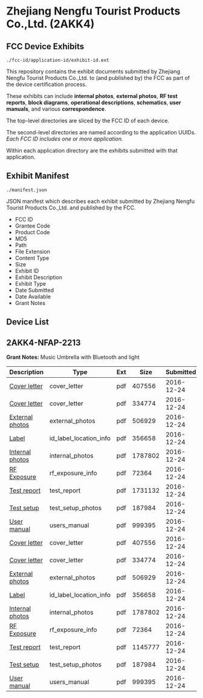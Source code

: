 # Zhejiang Nengfu Tourist Products Co.,Ltd. (2AKK4)
## FCC Device Exhibits

```
./fcc-id/application-id/exhibit-id.ext
```

This repository contains the exhibit documents submitted by Zhejiang Nengfu Tourist Products Co.,Ltd. to (and published by) the FCC as part of the device certification process.

These exhibits can include **internal photos**, **external photos**, **RF test reports**, **block diagrams**, **operational descriptions**, **schematics**, **user manuals**, and various **correspondence**.

The top-level directories are sliced by the FCC ID of each device.

The second-level directories are named according to the application UUIDs. *Each FCC ID includes one or more application.*

Within each application directory are the exhibits submitted with that application. 

## Exhibit Manifest

```
./manifest.json
```

JSON manifest which describes each exhibit submitted by Zhejiang Nengfu Tourist Products Co.,Ltd. and published by the FCC.

- FCC ID
- Grantee Code
- Product Code
- MD5
- Path
- File Extension
- Content Type
- Size
- Exhibit ID
- Exhibit Description
- Exhibit Type
- Date Submitted
- Date Available
- Grant Notes

## Device List
## 2AKK4-NFAP-2213
**Grant Notes:** Music Umbrella with Bluetooth and light

| Description | Type | Ext | Size | Submitted | Available |
| ----------- | ---- | --- | ---- | --------- | --------- |
| [Cover letter](2AKK4-NFAP-2213/26ad9a11c16c7e05a6f80117bad9f097/3238769.pdf) | cover_letter | pdf | 407556 | 2016-12-24 | 2016-12-24 |
| [Cover letter](2AKK4-NFAP-2213/26ad9a11c16c7e05a6f80117bad9f097/3238770.pdf) | cover_letter | pdf | 334774 | 2016-12-24 | 2016-12-24 |
| [External photos](2AKK4-NFAP-2213/26ad9a11c16c7e05a6f80117bad9f097/3238771.pdf) | external_photos | pdf | 506929 | 2016-12-24 | 2016-12-24 |
| [Label](2AKK4-NFAP-2213/26ad9a11c16c7e05a6f80117bad9f097/3238772.pdf) | id_label_location_info | pdf | 356658 | 2016-12-24 | 2016-12-24 |
| [Internal photos](2AKK4-NFAP-2213/26ad9a11c16c7e05a6f80117bad9f097/3238773.pdf) | internal_photos | pdf | 1787802 | 2016-12-24 | 2016-12-24 |
| [RF Exposure](2AKK4-NFAP-2213/26ad9a11c16c7e05a6f80117bad9f097/3238775.pdf) | rf_exposure_info | pdf | 72364 | 2016-12-24 | 2016-12-24 |
| [Test report](2AKK4-NFAP-2213/26ad9a11c16c7e05a6f80117bad9f097/3238789.pdf) | test_report | pdf | 1731132 | 2016-12-24 | 2016-12-24 |
| [Test setup](2AKK4-NFAP-2213/26ad9a11c16c7e05a6f80117bad9f097/3238778.pdf) | test_setup_photos | pdf | 187984 | 2016-12-24 | 2016-12-24 |
| [User manual](2AKK4-NFAP-2213/26ad9a11c16c7e05a6f80117bad9f097/3238779.pdf) | users_manual | pdf | 999395 | 2016-12-24 | 2016-12-24 |
| [Cover letter](2AKK4-NFAP-2213/12336a3d1ecc208991b3f898ee1c75f3/3238769.pdf) | cover_letter | pdf | 407556 | 2016-12-24 | 2016-12-24 |
| [Cover letter](2AKK4-NFAP-2213/12336a3d1ecc208991b3f898ee1c75f3/3238770.pdf) | cover_letter | pdf | 334774 | 2016-12-24 | 2016-12-24 |
| [External photos](2AKK4-NFAP-2213/12336a3d1ecc208991b3f898ee1c75f3/3238771.pdf) | external_photos | pdf | 506929 | 2016-12-24 | 2016-12-24 |
| [Label](2AKK4-NFAP-2213/12336a3d1ecc208991b3f898ee1c75f3/3238772.pdf) | id_label_location_info | pdf | 356658 | 2016-12-24 | 2016-12-24 |
| [Internal photos](2AKK4-NFAP-2213/12336a3d1ecc208991b3f898ee1c75f3/3238773.pdf) | internal_photos | pdf | 1787802 | 2016-12-24 | 2016-12-24 |
| [RF Exposure](2AKK4-NFAP-2213/12336a3d1ecc208991b3f898ee1c75f3/3238775.pdf) | rf_exposure_info | pdf | 72364 | 2016-12-24 | 2016-12-24 |
| [Test report](2AKK4-NFAP-2213/12336a3d1ecc208991b3f898ee1c75f3/3238777.pdf) | test_report | pdf | 1145777 | 2016-12-24 | 2016-12-24 |
| [Test setup](2AKK4-NFAP-2213/12336a3d1ecc208991b3f898ee1c75f3/3238778.pdf) | test_setup_photos | pdf | 187984 | 2016-12-24 | 2016-12-24 |
| [User manual](2AKK4-NFAP-2213/12336a3d1ecc208991b3f898ee1c75f3/3238779.pdf) | users_manual | pdf | 999395 | 2016-12-24 | 2016-12-24 |

